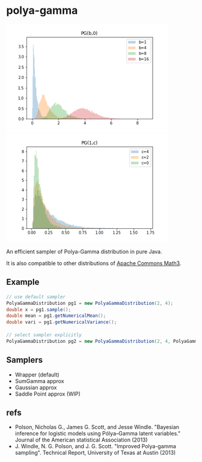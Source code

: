 # polya-gamma
![pgb0](figs/pgb0.png) ![pg1c](figs/pg1c.png)

An efficient sampler of Polya-Gamma distribution in pure Java.

It is also compatible to other distributions of [Apache Commons Math3](https://commons.apache.org/proper/commons-math/).

## Example 
```java
// use default sampler
PolyaGammaDistribution pg1 = new PolyaGammaDistribution(2, 4);
double x = pg1.sample(); 
double mean = pg1.getNumericalMean();
double vari = pg1.getNumericalVariance();

// select sampler explicitly
PolyaGammaDistribution pg2 = new PolyaGammaDistribution(2, 4, PolyaGammaDistribution.AvailableSampler.Gaussian);
```

## Samplers
- Wrapper (default)
- SumGamma approx
- Gaussian approx
- Saddle Point approx (WIP)

## refs
- Polson, Nicholas G., James G. Scott, and Jesse Windle. "Bayesian inference for logistic models using Pólya–Gamma latent variables." Journal of the American statistical Association (2013)
- J. Windle, N. G. Polson, and J. G. Scott. "Improved Polya-gamma sampling". Technical Report, University of Texas at Austin (2013)
